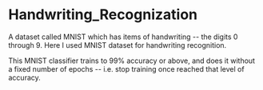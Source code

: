 # Handwriting_Recognization
A dataset called MNIST which has items of handwriting -- the digits 0 through 9. Here I used MNIST dataset for handwriting recognition.

This MNIST classifier trains to 99% accuracy or above, and does it without a fixed number of epochs -- i.e. stop training once reached that level of accuracy.

